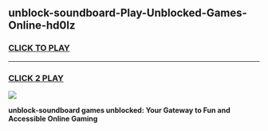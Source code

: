 
## unblock-soundboard-Play-Unblocked-Games-Online-hd0lz
<h3>
<a href="https://premium76.site?title=unblock-soundboard&ref=25A">CLICK TO PLAY</a></h3>
<hr>

<h3>
<a href="https://premium76.site?title=unblock-soundboard&ref=25A">CLICK 2 PLAY</a>
  
</h3>

<a href="https://premium76.site?title=unblock-soundboard&ref=25A"><img src="https://clearcache.store/games.png"></a>


**unblock-soundboard games unblocked: Your Gateway to Fun and Accessible Online Gaming**
